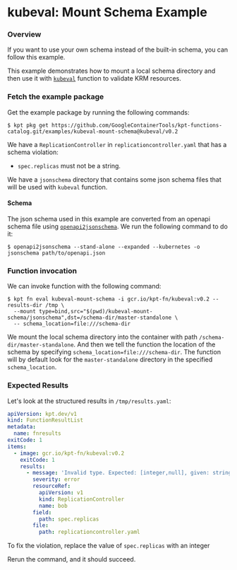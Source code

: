 # kubeval: Mount Schema Example

### Overview

If you want to use your own schema instead of the built-in schema, you can
follow this example.

This example demonstrates how to mount a local schema directory and then use it
with [`kubeval`] function to validate KRM resources.

### Fetch the example package

Get the example package by running the following commands:

```shell
$ kpt pkg get https://github.com/GoogleContainerTools/kpt-functions-catalog.git/examples/kubeval-mount-schema@kubeval/v0.2
```

We have a `ReplicationController` in `replicationcontroller.yaml` that has a
schema violation:

- `spec.replicas` must not be a string.

We have a `jsonschema` directory that contains some json schema files that will
be used with `kubeval` function.

#### Schema

The json schema used in this example are converted from an openapi schema file
using [`openapi2jsonschema`](https://github.com/instrumenta/openapi2jsonschema).
We run the following command to do it:

```shell
$ openapi2jsonschema --stand-alone --expanded --kubernetes -o jsonschema path/to/openapi.json
```

### Function invocation

We can invoke function with the following command:

```shell
$ kpt fn eval kubeval-mount-schema -i gcr.io/kpt-fn/kubeval:v0.2 --results-dir /tmp \
  --mount type=bind,src="$(pwd)/kubeval-mount-schema/jsonschema",dst=/schema-dir/master-standalone \
  -- schema_location=file:///schema-dir
```

We mount the local schema directory into the container with path
`/schema-dir/master-standalone`. And then we tell the function the location of
the schema by specifying `schema_location=file:///schema-dir`. The function will
by default look for the `master-standalone` directory in the specified
`schema_location`.

### Expected Results

Let's look at the structured results in `/tmp/results.yaml`:

```yaml
apiVersion: kpt.dev/v1
kind: FunctionResultList
metadata:
  name: fnresults
exitCode: 1
items:
  - image: gcr.io/kpt-fn/kubeval:v0.2
    exitCode: 1
    results:
      - message: 'Invalid type. Expected: [integer,null], given: string'
        severity: error
        resourceRef:
          apiVersion: v1
          kind: ReplicationController
          name: bob
        field:
          path: spec.replicas
        file:
          path: replicationcontroller.yaml
```

To fix the violation, replace the value of `spec.replicas` with an integer

Rerun the command, and it should succeed.

[`kubeval`]: https://catalog.kpt.dev/kubeval/v0.1/
